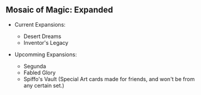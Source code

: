 ## Mosaic of Magic: Expanded

- Current Expansions:
  - Desert Dreams
  - Inventor's Legacy
 
- Upcomming Expansions:
  - Segunda
  - Fabled Glory
  - Spiffo's Vault (Special Art cards made for friends, and won't be from any certain set.)
